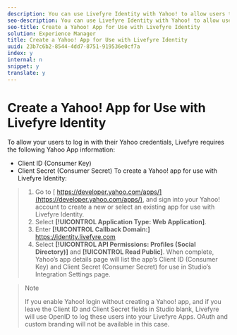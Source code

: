 ```yaml
---
description: You can use Livefyre Identity with Yahoo! to allow users to use their Yahoo! logins to interact with Apps on your site.
seo-description: You can use Livefyre Identity with Yahoo! to allow users to use their Yahoo! logins to interact with Apps on your site.
seo-title: Create a Yahoo! App for Use with Livefyre Identity
solution: Experience Manager
title: Create a Yahoo! App for Use with Livefyre Identity
uuid: 23b7c6b2-8544-4dd7-8751-919536e0cf7a
index: y
internal: n
snippet: y
translate: y
---
```


# Create a Yahoo! App for Use with Livefyre Identity

To allow your users to log in with their Yahoo credentials, Livefyre requires the following Yahoo App information:

* Client ID (Consumer Key)
* Client Secret (Consumer Secret)
To create a Yahoo! app for use with Livefyre Identity:

>1. Go to [ https://developer.yahoo.com/apps/](https://developer.yahoo.com/apps/), and sign into your Yahoo! account to create a new or select an existing app for use with Livefyre Identity.
>1. Select **[!UICONTROL  Application Type: Web Application]**.
>1. Enter **[!UICONTROL  Callback Domain:]** https://identity.livefyre.com
>1. Select **[!UICONTROL  API Permissions: Profiles (Social Directory)]** and **[!UICONTROL  Read Public]**.
>   When complete, Yahoo’s app details page will list the app’s Client ID (Consumer Key) and Client Secret (Consumer Secret) for use in Studio’s Integration Settings page.

>   >[!NOTE]
>   >
>   >If you enable Yahoo! login without creating a Yahoo! app, and if you leave the Client ID and Client Secret fields in Studio blank, Livefyre will use OpenID to log these users into your Livefyre Apps. OAuth and custom branding will not be available in this case.
>
